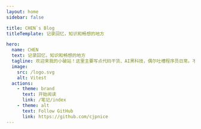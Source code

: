 ```yaml
---
layout: home
sidebar: false

title: CHEN`s Blog
titleTemplate: 记录回忆，知识和畅想的地方

hero:
  name: CHEN
  text: 记录回忆，知识和畅想的地方
  tagline: 欢迎来我的小破站！这里主要写点代码干货、AI黑科技，偶尔吐槽程序员日常。不整虚的，只分享真正有用的技术心得。一起摸鱼进步吧~
  image:
    src: /logo.svg
    alt: Vitest
  actions:
    - theme: brand
      text: 开始阅读
      link: /笔记/index
    - theme: alt
      text: Follow GitHub
      link: https://github.com/cjpnice
---
```


<HomePage />
